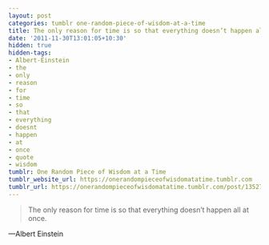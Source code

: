 ```yaml
---
layout: post
categories: tumblr one-random-piece-of-wisdom-at-a-time
title: The only reason for time is so that everything doesn’t happen all at once.
date: '2011-11-30T13:01:05+10:30'
hidden: true
hidden-tags:
- Albert-Einstein
- the
- only
- reason
- for
- time
- so
- that
- everything
- doesnt
- happen
- at
- once
- quote
- wisdom
tumblr: One Random Piece of Wisdom at a Time
tumblr_website_url: https://onerandompieceofwisdomatatime.tumblr.com
tumblr_url: https://onerandompieceofwisdomatatime.tumblr.com/post/13527925370/the-only-reason-for-time-is-so-that-everything
---
```

> The only reason for time is so that everything doesn’t happen all at once.

—Albert Einstein
